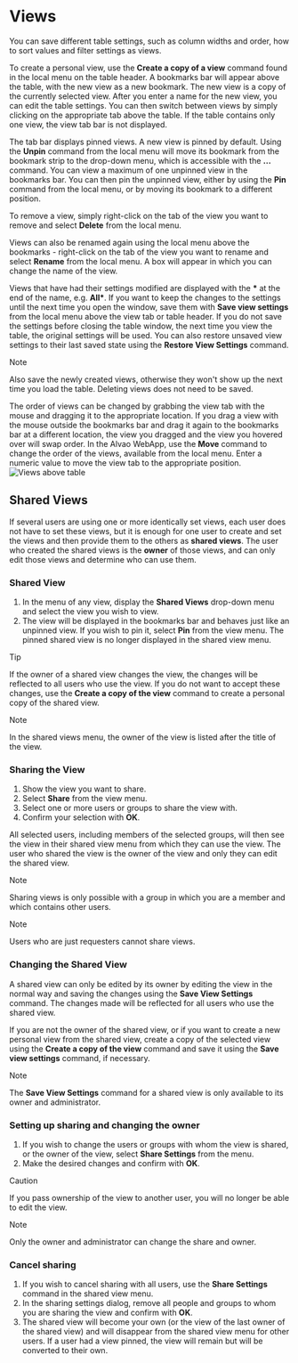 # Views
     
You can save different table settings, such as column widths and order, how to sort values and filter settings as views.
     
To create a personal view, use the **Create a copy of a view** command found in the local menu on the table header. A bookmarks bar will appear above the table, with the new view as a new bookmark. The new view is a copy of the currently selected view. After you enter a name for the new view, you can edit the table settings. You can then switch between views by simply clicking on the appropriate tab above the table. If the table contains only one view, the view tab bar is not displayed.
     
The tab bar displays pinned views. A new view is pinned by default. Using the **Unpin** command from the local menu will move its bookmark from the bookmark strip to the drop-down menu, which is accessible with the **...** command. You can view a maximum of one unpinned view in the bookmarks bar. You can then pin the unpinned view, either by using the **Pin** command from the local menu, or by moving its bookmark to a different position.
     
To remove a view, simply right-click on the tab of the view you want to remove and select **Delete** from the local menu.
     
Views can also be renamed again using the local menu above the bookmarks - right-click on the tab of the view you want to rename and select **Rename** from the local menu. A box will appear in which you can change the name of the view.
     
Views that have had their settings modified are displayed with the **\*** at the end of the name, e.g. **All\***. If you want to keep the changes to the settings until the next time you open the window, save them with **Save view settings**         from the local menu above the view tab or table header. If you do not save the settings before closing the table window, the next time you view the table, the original settings will be used. You can also restore unsaved view settings to their last saved state using the **Restore View Settings** command.

> [!NOTE]
> Also save the newly created views, otherwise they won't show up the next time you load the table. Deleting views does not need to be saved. 

The order of views can be changed by grabbing the view tab with the mouse and dragging it to the appropriate location. If you drag a view with the mouse outside the bookmarks bar and drag it again to the bookmarks bar at a different location, the view you dragged and the view you hovered over will swap order. In the Alvao WebApp, use the **Move** command to change the order of the views, available from the local menu. Enter a numeric value to move the view tab to the appropriate position.
      ![Views above table](views.PNG)      
## Shared Views
     
If several users are using one or more identically set views, each user does not have to set these views, but it is enough for one user to create and set the views and then provide them to the others as **shared views**. The user who created the shared views is the **owner** of those views, and can only edit those views and determine who can use them.
      
### Shared View
     
1. In the menu of any view, display the **Shared Views** drop-down menu and select the view you wish to view.
2. The view will be displayed in the bookmarks bar and behaves just like an unpinned view. If you wish to pin it, select **Pin** from the view menu.
The pinned shared view is no longer displayed in the shared view menu.

> [!TIP]
> If the owner of a shared view changes the view, the changes will be reflected to all users who use the view. If you do not want to accept these changes, use the **Create a copy of the view** command to create a personal copy of the shared view.

> [!NOTE]
> In the shared views menu, the owner of the view is listed after the title of the view.

### Sharing the View

1. Show the view you want to share.
2. Select **Share** from the view menu.
3. Select one or more users or groups to share the view with.
4. Confirm your selection with **OK**.

All selected users, including members of the selected groups, will then see the view in their shared view menu from which they can use the view. The user who shared the view is the owner of the view and only they can edit the shared view.

> [!NOTE]
> Sharing views is only possible with a group in which you are a member and which contains other users.

> [!NOTE]
> Users who are just requesters cannot share views.

### Changing the Shared View
      
A shared view can only be edited by its owner by editing the view in the normal way and saving the changes using the **Save View Settings** command. The changes made will be reflected for all users who use the shared view.
     
If you are not the owner of the shared view, or if you want to create a new personal view from the shared view, create a copy of the selected view using the **Create a copy of the view** command and save it using the **Save view settings** command, if necessary.

> [!NOTE]
> The **Save View Settings** command for a shared view is only available to its owner and administrator.

### Setting up sharing and changing the owner

1. If you wish to change the users or groups with whom the view is shared, or the owner of the view, select **Share Settings** from the menu.
2. Make the desired changes and confirm with **OK**.

> [!CAUTION]
> If you pass ownership of the view to another user, you will no longer be able to edit the view.

> [!NOTE]
> Only the owner and administrator can change the share and owner.

### Cancel sharing

1. If you wish to cancel sharing with all users, use the **Share Settings** command in the shared view menu.
2. In the sharing settings dialog, remove all people and groups to whom you are sharing the view and confirm with **OK**.
3. The shared view will become your own (or the view of the last owner of the shared view) and will disappear from the shared view menu for other users. If a user had a view pinned, the view will remain but will be converted to their own.
